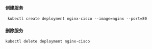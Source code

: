 #### 创建服务

     kubectl create deployment nginx-cisco --image=nginx --port=80

#### 删除服务

    kubectl delete deployment nginx-cisco